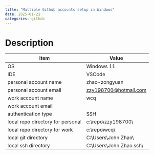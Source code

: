 ```yaml
---
title: "Multiple Github accounts setup in Windows"
date: 2025-01-21
categories: github
---
```


# Description

| Item | Value |
|--------------|----------------|
| OS     | Windows 11 |
| IDE    | VSCode |
| personal account name |zhao-zongyuan |
| personal account email |  zzy198700@hotmail.com |
| work account name | wcq |
| work account email | |
| authentication type | SSH |
| local repo directory for personal | c:\repo\zzy198700\ |
| local repo directory for work | c:\repo\wcq\ |
| local git directory | C:\Users\John Zhao\ |
| local ssh directory | C:\Users\John Zhao\.ssh\ |